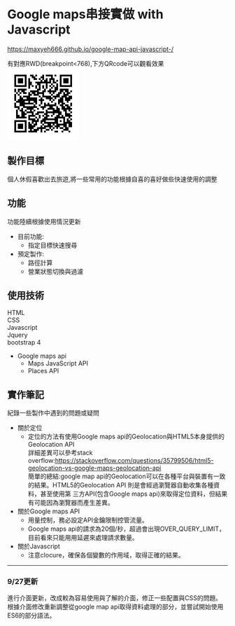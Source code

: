 # Google maps串接實做 with Javascript
https://maxyeh666.github.io/google-map-api-javascript-/  

有對應RWD(breakpoint<768),下方QRcode可以觀看效果  
<img src="https://github.com/maxyeh666/google-map-api-javascript-/blob/master/qrcode.png">

## 製作目標
個人休假喜歡出去旅遊,將一些常用的功能根據自喜的喜好做些快速使用的調整

## 功能
功能陸續根據使用情況更新

* 目前功能:
  - 指定目標快速搜尋
* 預定製作:
  - 路徑計算
  - 營業狀態切換與過濾

## 使用技術
HTML  
CSS  
Javascript  
Jquery    
bootstrap 4  
* Google maps api
  - Maps JavaScript API
  - Places API

## 實作筆記

紀錄一些製作中遇到的問題或疑問

* 關於定位
  - 定位的方法有使用Google maps api的Geolocation與HTML5本身提供的Geolocation API  
  詳細差異可以參考stack overflow:https://stackoverflow.com/questions/35799506/html5-geolocation-vs-google-maps-geolocation-api   
  簡單的總結:google map api的Geolocation可以在各種平台與裝置有一致的結果。HTML5的Geolocation API 則是會經過瀏覽器自動收集各種資料，甚至使用第     三方API(包含Google maps api)來取得定位資料，但結果有可能因為瀏覽器而產生差異。
* 關於Google maps API
  - 用量控制，務必設定API金鑰限制控管流量。
  - Google maps api的請求為20個/秒，超過會出現OVER_QUERY_LIMIT，目前看來只能用用延遲來處理請求數量。
* 關於Javascript
  - 注意clocure，確保各個變數的作用域，取得正確的結果。  
------------------------------------------------
### 9/27更新

進行介面更新，改成較為容易使用與了解的介面，修正一些配置與CSS的問題。
根據介面修改重新調整從google map api取得資料處理的部分，並嘗試開始使用ES6的部分語法。
